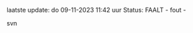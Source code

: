 laatste update: 
do 09-11-2023 11:42   uur 
Status: FAALT - fout - 
<div class="service R">svn</div>